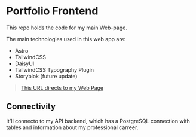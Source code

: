 # Portfolio Frontend

This repo holds the code for my main Web-page.

The main technologies used in this web app are:

* Astro
* TailwindCSS
* DaisyUI
* TailwindCSS Typography Plugin
* Storyblok (future update)

> [This URL directs to my Web Page](https://miguelgdro.com)

## Connectivity

It'll connecto to my API backend, which has a PostgreSQL connection with tables and information about my professional carreer.
